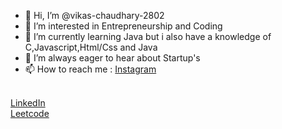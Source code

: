 - 👋 Hi, I’m @vikas-chaudhary-2802
- 👀 I’m interested in Entrepreneurship and Coding
- 🌱 I’m currently learning Java but i also have a knowledge of C,Javascript,Html/Css and Java
- 💞️ I’m always eager to hear about Startup's
- 📫 How to reach me :
<a href="https://www.instagram.com/_vikaschaudhary_001/"> Instagram </a>
<br>
<a href="https://www.linkedin.com/in/vikas-chaudhary-8b6318289/"> LinkedIn </a>
<br>
<a href="https://leetcode.com/VikasChaudhary_28/"> Leetcode </a>

<!---
vikas-chaudhary-2802/vikas-chaudhary-2802 is a ✨ special ✨ repository because its `README.md` (this file) appears on your GitHub profile.
You can click the Preview link to take a look at your changes.
--->
